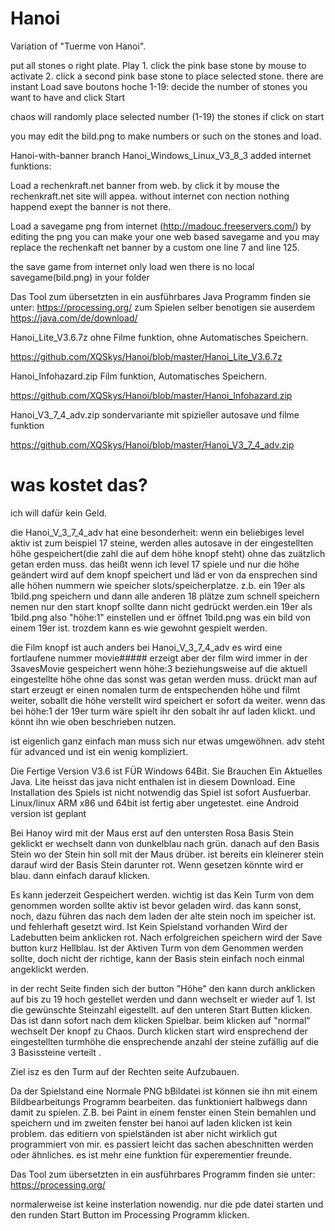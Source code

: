 # Hanoi
Variation of "Tuerme von Hanoi".


put all stones o right plate.
Play 1. click the pink base stone by mouse to activate
2. click a second pink base stone to place selected stone.
there are instant Load save boutons hoche 1-19: decide the number of stones you want to have
and click Start

chaos will randomly place selected number (1-19) the stones if click on start

you may edit the bild.png to make numbers or such on the stones and load.

Hanoi-with-banner branch
Hanoi_Windows_Linux_V3_8_3
added internet funktions:

 Load a rechenkraft.net banner from web. by click it by mouse the rechenkraft.net site will appea. without internet con   nection nothing happend exept the banner is not there.

Load a savegame png from internet (http://madouc.freeservers.com/)
by editing the png you can make your one web based savegame and you may replace the rechenkaft net banner by a custom one
line 7 and line 125.

the save game from internet only load wen there is no local savegame(bild.png) in your folder



Das Tool zum übersetzten in ein ausführbares Java Programm finden sie unter: https://processing.org/
zum Spielen selber benotigen sie auserdem
https://java.com/de/download/



Hanoi_Lite_V3.6.7z ohne Filme funktion, ohne Automatisches Speichern.

https://github.com/XQSkys/Hanoi/blob/master/Hanoi_Lite_V3.6.7z



Hanoi_Infohazard.zip Film funktion, Automatisches Speichern.

https://github.com/XQSkys/Hanoi/blob/master/Hanoi_Infohazard.zip


Hanoi_V3_7_4_adv.zip sondervariante mit spizieller autosave und filme funktion 

https://github.com/XQSkys/Hanoi/blob/master/Hanoi_V3_7_4_adv.zip


# was kostet das?

ich will dafür kein Geld.

die Hanoi_V_3_7_4_adv hat eine besonderheit:
wenn ein beliebiges level aktiv ist zum beispiel 17 steine, werden alles autosave in der eingestellten höhe gespeichert(die zahl die auf dem höhe knopf steht) ohne das zuätzlich getan erden muss.
das heißt wenn ich level 17 spiele und nur die höhe geändert wird auf dem knopf  speichert und läd er von da ensprechen sind alle höhen nummern wie speicher slots/speicherplatze. z.b. ein 19er als 1bild.png speichern und dann alle anderen 18 plätze zum schnell speichern nemen nur den start knopf sollte dann nicht gedrückt werden.ein 19er als 1bild.png also "höhe:1" einstellen und er öffnet 1bild.png was ein bild von einem 19er ist. trozdem kann es wie gewohnt gespielt werden.

die Film knopf ist auch anders bei Hanoi_V_3_7_4_adv es wird eine fortlaufene nummer movie##### erzeigt aber der film wird immer in der 3savesMovie gespeichert wenn höhe:3 beziehungsweise auf die aktuell eingestellte höhe ohne das sonst was getan werden muss. drückt man auf start erzeugt er einen nomalen turm de entspechenden höhe und filmt weiter, soballt die höhe verstellt wird speichert er sofort da weiter. wenn das bei höhe:1 der 19er turm wäre spielt ihr den sobalt ihr auf laden klickt. und könnt ihn wie oben beschrieben nutzen.

ist eigenlich ganz einfach man muss sich nur etwas umgewöhnen.
adv steht für advanced und ist ein wenig kompliziert.




Die Fertige Version V3.6 ist FÜR Windows 64Bit. Sie Brauchen Ein Aktuelles Java. Lite heisst das java nicht enthalen ist in diesem Download. Eine Installation des Spiels ist nicht notwendig das Spiel ist sofort Ausfuerbar.
Linux/linux ARM x86 und 64bit ist fertig aber ungetestet. eine Android version ist geplant

Bei Hanoy wird mit der Maus erst auf den untersten Rosa Basis Stein geklickt er wechselt dann von dunkelblau nach grün. danach auf den Basis Stein wo der Stein hin soll mit der Maus drüber.
ist bereits ein kleinerer stein darauf wird der Basis Stein darunter rot.
Wenn gesetzen könnte wird er blau. dann einfach darauf klicken.

Es kann jederzeit Gespeichert werden. wichtig ist  das Kein Turm von dem genommen worden sollte aktiv ist bevor geladen wird. das kann sonst, noch, dazu führen das nach dem laden  der alte stein noch im speicher ist. und fehlerhaft gesetzt wird.
Ist Kein Spielstand vorhanden Wird der Ladebutten beim anklicken rot.
Nach erfolgreichen speichern wird der Save button kurz Hellblau.
Ist der Aktiven Turm von dem Genommen werden sollte, doch nicht der richtige,  kann der Basis stein einfach noch einmal angeklickt werden.

in der recht Seite finden sich der button "Höhe" den kann durch anklicken auf bis zu 19 hoch gestellet werden und dann wechselt er wieder auf 1.
Ist  die gewünschte Steinzahl eigestellt. auf den unteren Start Butten klicken. Das ist dann sofort nach dem klicken Spielbar.
beim klicken auf "normal" wechselt Der knopf zu Chaos. Durch klicken start wird ensprechend der eingestellten turmhöhe die ensprechende anzahl der steine zufällig auf die 3 Basissteine verteilt .

Ziel isz es den Turm auf der Rechten seite Aufzubauen.

Da der Spielstand eine Normale PNG bBildatei ist können sie ihn mit einem Bildbearbeitungs Programm bearbeiten. das funktioniert halbwegs dann damit zu spielen.
Z.B. bei Paint in einem fenster einen Stein bemahlen und speichern und im zweiten fenster bei hanoi auf laden klicken ist kein problem.
das editiern von spielständen ist aber nicht wirklich gut programmiert von mir. es passiert leicht das sachen abeschnitten werden oder ähnliches. es ist mehr eine funktion für experementier freunde.


Das Tool zum übersetzten in ein ausführbares Programm finden sie unter:
https://processing.org/

normalerweise ist keine insterlation nowendig. nur die pde datei starten und den runden Start Button im Processing Programm klicken.

